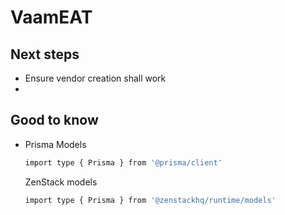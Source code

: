# VaamEAT

## Next steps

- Ensure vendor creation shall work
-

## Good to know

- Prisma Models

  ```bash
  import type { Prisma } from '@prisma/client'
  ```

  ZenStack models

  ```bash
  import type { Prisma } from '@zenstackhq/runtime/models'
  ```
